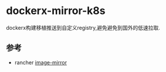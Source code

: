 # dockerx-mirror-k8s

dockerx构建移植推送到自定义registry,避免避免到国外的低速拉取.

## 参考

- rancher [image-mirror](https://github.com/rancher/image-mirror)